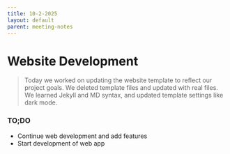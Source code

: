 ```yaml
---
title: 10-2-2025
layout: default
parent: meeting-notes
---
```


# Website Development

> Today we worked on updating the website template to reflect our project goals. We deleted template files and updated with real files. We learned Jekyll and MD syntax, and updated template settings like dark mode.

### TO;DO

- Continue web development and add features
- Start development of web app
